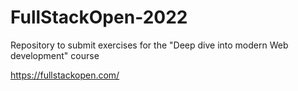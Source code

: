 # FullStackOpen-2022

Repository to submit exercises for the "Deep dive into modern Web development" course

https://fullstackopen.com/
